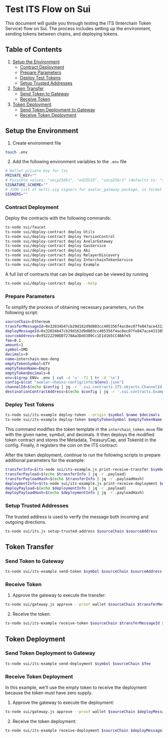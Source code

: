 # Test ITS Flow on Sui

This document will guide you through testing the ITS (Interchain Token Service) flow on Sui. The process includes setting up the environment, sending tokens between chains, and deploying tokens.

## Table of Contents

1. [Setup the Environment](#setup-the-environment)
    - [Contract Deployment](#contract-deployment)
    - [Prepare Parameters](#prepare-parameters)
    - [Deploy Test Tokens](#deploy-test-tokens)
    - [Setup Trusted Addresses](#setup-trusted-addresses)
2. [Token Transfer](#token-transfer)
    - [Send Token to Gateway](#send-token-to-gateway)
    - [Receive Token](#receive-token)
3. [Token Deployment](#token-deployment)
    - [Send Token Deployment to Gateway](#send-token-deployment-to-gateway)
    - [Receive Token Deployment](#receive-token-deployment)

## Setup the Environment

1. Create environment file
```bash
touch .env
```
2. Add the following environment variables to the `.env` file
```bash
# Wallet private key for txs
PRIVATE_KEY=""
# Possible values: "secp256k1", "ed25519", "secp256r1" (defaults to: "secp256k1")
SIGNATURE_SCHEME=""
# JSON list of multi-sig signers for axelar_gateway package, in format `{"signers": [{"publicKey": "string","weight": number,"schemeType": "string"}],"threshold": number}`
SIGNERS=""
```

### Contract Deployment

Deploy the contracts with the following commands:

```bash
ts-node sui/faucet
ts-node sui/deploy-contract deploy Utils
ts-node sui/deploy-contract deploy VersionControl
ts-node sui/deploy-contract deploy AxelarGateway
ts-node sui/deploy-contract deploy GasService
ts-node sui/deploy-contract deploy Abi
ts-node sui/deploy-contract deploy RelayerDiscovery
ts-node sui/deploy-contract deploy InterchainTokenService
ts-node sui/deploy-contract deploy Example
```

A full list of contracts that can be deployed can be viewed by running
```bash
ts-node sui/deploy-contract deploy --help
```

### Prepare Parameters

To simplify the process of obtaining necessary parameters, run the following script:

```bash
sourceChain=Ethereum
transferMessageId=0x32034b47cb29d162d9d803cc405356f4ac0ec07fe847ace431385fe8acf3e6e5-01
deployMessageId=0x32034b47cb29d162d9d803cc405356f4ac0ec07fe847ace431385fe8acf3e6e5-02
sourceAddress=0x95222290DD7278Aa3Ddd389Cc1E1d165CC4BAfe5
fee=0.1
amount=1
symbol=IMD
decimals=9
name=interchain-moo-deng
emptyTokenSymbol=ETY
emptyTokenName=Empty
emptyTokenDecimals=6
env=$(grep ENV= .env | cut -d '=' -f2 | tr -d '\n')
config=$(cat "axelar-chains-config/info/${env}.json")
channelId=$(echo $config | jq -r '.sui.contracts.ITS.objects.ChannelId')
destinationContractAddress=$(echo $config | jq -r '.sui.contracts.Example.objects.ItsChannelId')
```

### Deploy Test Tokens

```bash
ts-node sui/its-example deploy-token --origin $symbol $name $decimals
ts-node sui/its-example deploy-token $emptyTokenSymbol $emptyTokenName $emptyTokenDecimals
```

This command modifies the token template in the `interchain_token.move` file with the given name, symbol, and decimals. It then deploys the modified token contract and stores the Metadata, TreasuryCap, and TokenId in the config. Finally, it registers the coin on the ITS contract.

After the token deployment, continue to run the following scripts to prepare additional parameters for the example:

```bash
transferInfo=$(ts-node sui/its-example.js print-receive-transfer $symbol $sourceAddress $amount)
transferPayload=$(echo $transferInfo | jq -r .payload)
transferPayloadHash=$(echo $transferInfo | jq -r .payloadHash)
deploymentInfo=$(ts-node sui/its-example.js print-receive-deployment $emptyTokenName $emptyTokenSymbol $emptyTokenDecimals)
deployPayload=$(echo $deploymentInfo | jq -r .payload)
deployPayloadHash=$(echo $deploymentInfo | jq -r .payloadHash)
```

### Setup Trusted Addresses

The trusted address is used to verify the message both incoming and outgoing directions.

```bash
ts-node sui/its.js setup-trusted-address $sourceChain $sourceAddress
```

## Token Transfer

### Send Token to Gateway

```bash
ts-node sui/its-example send-token $symbol $sourceChain $sourceAddress $fee $amount
```

### Receive Token

1. Approve the gateway to execute the transfer:

```bash
ts-node sui/gateway.js approve --proof wallet $sourceChain $transferMessageId $sourceAddress $channelId $transferPayloadHash
```

2. Receive the token:

```bash
ts-node sui/its-example receive-token $sourceChain $transferMessageId $sourceAddress $symbol $transferPayload
```

## Token Deployment

### Send Token Deployment to Gateway

```bash
ts-node sui/its-example send-deployment $symbol $sourceChain $fee
```

### Receive Token Deployment

In this example, we'll use the empty token to receive the deployment because the token must have zero supply.

1. Approve the gateway to execute the deployment:

```bash
ts-node sui/gateway.js approve --proof wallet $sourceChain $deployMessageId $sourceAddress $channelId $deployPayloadHash
```

2. Receive the token deployment:

```bash
ts-node sui/its-example receive-deployment $sourceChain $deployMessageId $sourceAddress $emptyTokenSymbol $deployPayload

```
